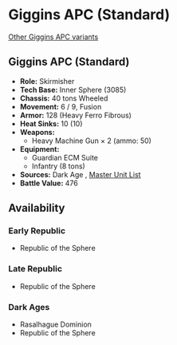 # Giggins APC (Standard) 

[Other Giggins APC variants](../giggins_apc.md) 

## Giggins APC (Standard) 

- **Role:** Skirmisher 
- **Tech Base:** Inner Sphere (3085) 
- **Chassis:** 40 tons Wheeled 
- **Movement:** 6 / 9, Fusion 
- **Armor:** 128 (Heavy Ferro Fibrous) 
- **Heat Sinks:** 10 (10) 
- **Weapons:** 
  - Heavy Machine Gun × 2 (ammo: 50) 
- **Equipment:** 
  - Guardian ECM Suite 
  - Infantry (8 tons) 
- **Sources:** Dark Age , [Master Unit List](http://masterunitlist.info/Unit/Details/1196/giggins-apc-standard) 
- **Battle Value:** 476 

## Availability 

### Early Republic 

- Republic of the Sphere 

### Late Republic 

- Republic of the Sphere 

### Dark Ages 

- Rasalhague Dominion 
- Republic of the Sphere 


